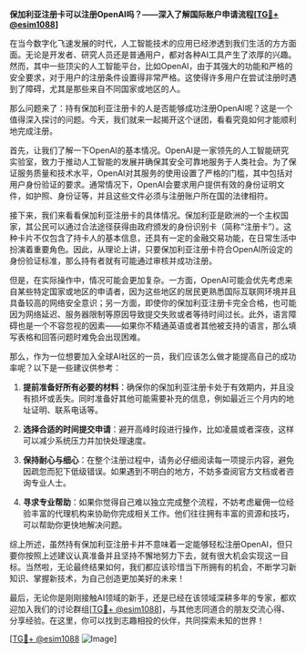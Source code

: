 **保加利亚注册卡可以注册OpenAI吗？——深入了解国际账户申请流程[[TG💪+ @esim1088](https://t.me/s/esim1088)]**

在当今数字化飞速发展的时代，人工智能技术的应用已经渗透到我们生活的方方面面。无论是开发者、研究人员还是普通用户，都对各种AI工具产生了浓厚的兴趣。然而，其中一些顶尖的人工智能平台，比如OpenAI，由于其强大的功能和严格的安全要求，对于用户的注册条件设置得非常严格。这使得许多用户在尝试注册时遇到了障碍，尤其是那些来自不同国家或地区的人。

那么问题来了：持有保加利亚注册卡的人是否能够成功注册OpenAI呢？这是一个值得深入探讨的问题。今天，我们就来一起揭开这个谜团，看看究竟如何才能顺利地完成注册。

首先，让我们了解一下OpenAI的基本情况。OpenAI是一家领先的人工智能研究实验室，致力于推动人工智能的发展并确保其安全可靠地服务于人类社会。为了保证服务质量和技术水平，OpenAI对其服务的使用设置了严格的门槛，其中包括对用户身份验证的要求。通常情况下，OpenAI会要求用户提供有效的身份证明文件，如护照、身份证等，并且这些文件必须与注册账户所在国的法律相符。

接下来，我们来看看保加利亚注册卡的具体情况。保加利亚是欧洲的一个主权国家，其公民可以通过合法途径获得由政府颁发的身份识别卡（简称“注册卡”）。这种卡片不仅包含了持卡人的基本信息，还具有一定的金融交易功能，在日常生活中扮演着重要角色。因此，从理论上讲，只要保加利亚注册卡符合OpenAI所设定的身份验证标准，那么持有者就有可能通过审核并成功注册。

但是，在实际操作中，情况可能会更加复杂。一方面，OpenAI可能会优先考虑来自某些特定国家或地区的申请者，因为这些地区的居民更熟悉国际互联网环境并且具备较高的网络安全意识；另一方面，即使你的保加利亚注册卡完全合格，也可能因为网络延迟、服务器限制等原因导致提交失败或者等待时间过长。此外，语言障碍也是一个不容忽视的因素——如果你不精通英语或者其他被支持的语言，那么填写表格和回答问题时难免会出现困难。

那么，作为一位想要加入全球AI社区的一员，我们应该怎么做才能提高自己的成功率呢？以下是一些建议供参考：

1. **提前准备好所有必要的材料**：确保你的保加利亚注册卡处于有效期内，并且没有损坏或丢失。同时准备好其他可能需要补充的信息，例如最近三个月内的地址证明、联系电话等。
   
2. **选择合适的时间提交申请**：避开高峰时段进行操作，比如凌晨或者深夜，这样可以减少系统压力并加快处理速度。
   
3. **保持耐心与细心**：在整个注册过程中，请务必仔细阅读每一项提示内容，避免因疏忽而犯下低级错误。如果遇到不明白的地方，不妨多查阅官方文档或者咨询专业人士。
   
4. **寻求专业帮助**：如果你觉得自己难以独立完成整个流程，不妨考虑雇佣一位经验丰富的代理机构来协助你完成相关工作。他们往往拥有丰富的资源和技巧，可以帮助你更快地解决问题。

综上所述，虽然持有保加利亚注册卡并不意味着一定能够轻松注册OpenAI，但只要你按照上述建议认真准备并且坚持不懈地努力下去，就有很大机会实现这一目标。当然啦，无论最终结果如何，我们都应该珍惜当下所拥有的机会，不断学习新知识、掌握新技术，为自己创造更加美好的未来！

最后，无论你是刚刚接触AI领域的新手，还是已经在该领域深耕多年的专家，都欢迎加入我们的讨论群组[[TG💪+ @esim1088](https://t.me/s/esim1088)]，与其他志同道合的朋友交流心得、分享经验。在这里，你可以找到志趣相投的伙伴，共同探索未知的世界！ 

[[TG💪+ @esim1088](https://t.me/s/esim1088) ![Image](https://i.postimg.cc/4NQfJmqS/Snipaste-2025-05-13-00-14-12.png)]